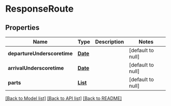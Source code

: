 # ResponseRoute
## Properties

Name | Type | Description | Notes
------------ | ------------- | ------------- | -------------
**departureUnderscoretime** | [**Date**](DateTime.md) |  | [default to null]
**arrivalUnderscoretime** | [**Date**](DateTime.md) |  | [default to null]
**parts** | [**List**](ResponseRoutePart.md) |  | [default to null]

[[Back to Model list]](../README.md#documentation-for-models) [[Back to API list]](../README.md#documentation-for-api-endpoints) [[Back to README]](../README.md)

